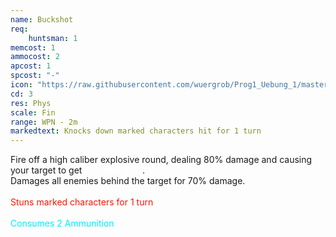 ```yaml
---
name: Buckshot
req: 
    huntsman: 1
memcost: 1
ammocost: 2
apcost: 1
spcost: "-"
icon: "https://raw.githubusercontent.com/wuergrob/Prog1_Uebung_1/master/media/skills/Buckshot.png"
cd: 3
res: Phys
scale: Fin
range: WPN - 2m
markedtext: Knocks down marked characters hit for 1 turn
---
```

Fire off a high caliber explosive round, dealing 80% damage and causing your target to get <font color='#FFFFFF'>knocked back</font>.<br>
            Damages all enemies behind the target for 70% damage.<br><br>
            <font color='#FF1500'>Stuns marked characters for 1 turn</font><br><br>
            <font color='#00EFFF'>Consumes 2 Ammunition</font>